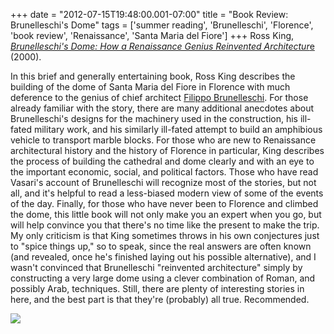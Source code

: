 +++
date = "2012-07-15T19:48:00.001-07:00"
title = "Book Review: Brunelleschi's Dome"
tags = ['summer reading', 'Brunelleschi', 'Florence', 'book review', 'Renaissance', 'Santa Maria del Fiore']
+++
Ross King, <a href="http://www.amazon.com/Brunelleschis-Dome-Renaissance-Reinvented-Architecture/dp/0142000159/" target="_blank">*Brunelleschi's Dome: How a Renaissance Genius Reinvented Architectur*e</a> (2000).

In this brief and generally entertaining book, Ross King describes the building of the dome of Santa Maria del Fiore in Florence with much deference to the genius of chief architect [Filippo Brunelleschi](http://en.wikipedia.org/wiki/Filippo_Brunelleschi).  For those already familiar with the story, there are many additional anecdotes about Brunelleschi's designs for the machinery used in the construction, his ill-fated military work, and his similarly ill-fated attempt to build an amphibious vehicle to transport marble blocks.  For those who are new to Renaissance architectural history and the history of Florence in particular, King describes the process of building the cathedral and dome clearly and with an eye to the important economic, social, and political factors.  Those who have read Vasari's account of Brunelleschi will recognize most of the stories, but not all, and it's helpful to read a less-biased modern view of some of the events of the day.  Finally, for those who have never been to Florence and climbed the dome, this little book will not only make you an expert when you go, but will help convince you that there's no time like the present to make the trip.  My only criticism is that King sometimes throws in his own conjectures just to "spice things up," so to speak, since the real answers are often known (and revealed, once he's finished laying out his possible alternative), and I wasn't convinced that Brunelleschi "reinvented architecture" simply by constructing a very large dome using a clever combination of Roman, and possibly Arab, techniques.  Still, there are plenty of interesting stories in here, and the best part is that they're (probably) all true.  Recommended.

<img src="http://4.bp.blogspot.com/-aL4lydyYZuA/UAOA40ZJFFI/AAAAAAAABKw/yrCD3YuuN6s/s1600/IMG_3674.JPG"/>
